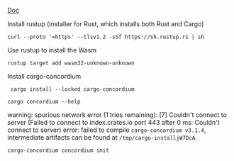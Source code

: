 [Doc](https://developer.concordium.software/en/mainnet/smart-contracts/guides/setup-tools.html)

Install rustup (installer for Rust, which installs both Rust and Cargo)
```
curl --proto '=https' --tlsv1.2 -sSf https://sh.rustup.rs | sh
```
Use rustup to install the Wasm
```
rustup target add wasm32-unknown-unknown
```
Install cargo-concordium
~~~
 cargo install --locked cargo-concordium
~~~
~~~
cargo concordium --help
~~~
warning: spurious network error (1 tries remaining): [7] Couldn't connect to server (Failed to connect to index.crates.io port 443 after 0 ms: Couldn't connect to server)
error: failed to compile `cargo-concordium v3.1.4`, intermediate artifacts can be found at `/tmp/cargo-installjW7DcA`.

~~~
cargo-concordium concordium init
~~~
